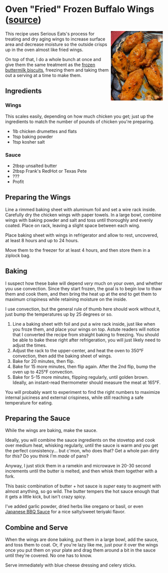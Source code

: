 # Oven "Fried" Frozen Buffalo Wings ([source](https://www.seriouseats.com/the-best-buffalo-wings-oven-fried-wings-recipe))

<img src="./oven-fried-wings.jpg" alt="baked wings with garlic powder and herbs" width="33%" style="float:right">

This recipe uses Serious Eats's process for treating and dry aging wings to increase surface area and decrease moisture so the outside crisps up in the oven almost like fried wings.

On top of that, I do a whole bunch at once and give them the same treatment as the [frozen buttermilk biscuits](../breakfast/ac-frozen-buttermilk-biscuits.md), freezing them and taking them out a serving at a time to make them.

## Ingredients

### Wings

This scales easily, depending on how much chicken you get; just up the ingredients to match the number of pounds of chicken you're preparing.

* 1lb chicken drumettes and flats
* 1tsp baking powder
* 1tsp kosher salt

### Sauce

* 2tbsp unsalted butter
* 2tbsp Frank's RedHot or Texas Pete
* ???
* Profit

## Preparing the Wings

Line a rimmed baking sheet with aluminum foil and set a wire rack inside.
Carefully dry the chicken wings with paper towels.
In a large bowl, combine wings with baking powder and salt and toss until thoroughly and evenly coated.
Place on rack, leaving a slight space between each wing.

Place baking sheet with wings in refrigerator and allow to rest, uncovered, at least 8 hours and up to 24 hours.

Move them to the freezer for at least 4 hours, and then store them in a ziplock bag.

## Baking

I suspect how these bake will depend _very_ much on your oven, and whether you use convection.
Since they start frozen, the goal is to begin low to thaw them and cook them, and then bring the heat up at the end to get them to maximum crispiness while retaining moisture on the inside.

I use convection, but the general rule of thumb here should work without it, just bump the temperatures up by 25 degrees or so.

1. Line a baking sheet with foil and put a wire rack inside, just like when you froze them, and place your wings on top.
   Astute readers will notice that I converted the recipe from straight baking to freezing.
   You should be able to bake these right after refrigeration, you will just likely need to adjust the times.
2. Adjust the rack to the upper-center, and heat the oven to 350°F convection, then add the baking sheet of wings.
3. Bake for 20 minutes, then flip.
4. Bake for 15 more minutes, then flip again.
   After the 2nd flip, bump the oven up to 425°F convection.
5. Bake for 5-15 more minutes, flipping regularly, until golden brown.
   Ideally, an instant-read thermometer should measure the meat at 165°F.

You will probably want to experiment to find the right numbers to maximize internal juiciness and external crispiness, while still reaching a safe temperature for eating.

## Preparing the Sauce

While the wings are baking, make the sauce.

Ideally, you will combine the sauce ingredients on the stovetop and cook over medium heat, whisking regularly, until the sauce is warm and you get the perfect consistency... but c'mon, who does that?
Get a whole pan dirty for _this?_
Do you think I'm _made_ of pans?

Anyway, I just stick them in a ramekin and microwave in 20-30 second increments until the butter is melted, and then whisk them together with a fork.

This basic combination of butter + hot sauce is _super_ easy to augment with almost anything, so go wild.
The butter tempers the hot sauce enough that it gets a little kick, but isn't crazy spicy.

I've added garlic powder, dried herbs like oregano or basil, or even [Japanese BBQ Sauce](https://bachans.com/products/the-original-japanese-barbecue-sauce?variant=35908356604071) for a nice salty/sweet teriyaki flavor.

## Combine and Serve

When the wings are done baking, put them in a large bowl, add the sauce, and toss them to coat.
Or, if you're lazy like me, just pour it over the wings once you put them on your plate and drag them around a bit in the sauce until they're covered.
No one has to know.

Serve immediately with blue cheese dressing and celery sticks.
